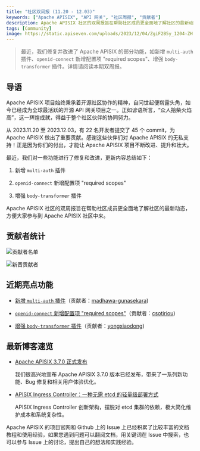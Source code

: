 ```yaml
---
title: "社区双周报 (11.20 - 12.03)"
keywords: ["Apache APISIX", "API 网关", "社区周报", "贡献者"]
description: Apache APISIX 社区的双周报旨在帮助社区成员更全面地了解社区的最新动态，方便大家参与到 Apache APISIX 社区中来。
tags: [Community]
image: https://static.apiseven.com/uploads/2023/12/04/ZgiF2B5y_1204-ZH.png
---
```

> 最近，我们修复并改进了 Apache APISIX 的部分功能，如新增 `multi-auth` 插件、`openid-connect` 新增配置项 "required scopes"、增强 `body-transformer` 插件。详情请阅读本期双周报。
<!--truncate-->

## 导语

Apache APISIX 项目始终秉承着开源社区协作的精神，自问世起便崭露头角，如今已经成为全球最活跃的开源 API 网关项目之一。正如谚语所言，“众人拾柴火焰高”，这一辉煌成就，得益于整个社区伙伴的协同努力。

从 2023.11.20 至 2023.12.03，有 22 名开发者提交了 45 个 commit，为 Apache APISIX 做出了重要贡献。感谢这些伙伴们对 Apache APISIX 的无私支持！正是因为你们的付出，才能让 Apache APISIX 项目不断改进、提升和壮大。

最近，我们对一些功能进行了修复和改进，更新内容总结如下：

1. 新增 `multi-auth` 插件

2. `openid-connect` 新增配置项 "required scopes"

3. 增强 `body-transformer` 插件

Apache APISIX 社区的双周报旨在帮助社区成员更全面地了解社区的最新动态，方便大家参与到 Apache APISIX 社区中来。

## 贡献者统计

![贡献者名单](https://static.apiseven.com/uploads/2023/12/04/PnNWmVdX_1204-Con.png)

![新晋贡献者](https://static.apiseven.com/uploads/2023/12/04/vrpTk1y4_1204-New.png)

## 近期亮点功能

- [新增 `multi-auth` 插件](https://github.com/apache/apisix/pull/10482)（贡献者：[madhawa-gunasekara](https://github.com/madhawa-gunasekara))

- [`openid-connect` 新增配置项 "required scopes"](https://github.com/apache/apisix/pull/10493)（贡献者：[csotiriou](https://github.com/csotiriou))

- [增强 `body-transformer` 插件](https://github.com/apache/apisix/pull/10496)（贡献者：[yongxiaodong](https://github.com/yongxiaodong))

## 最新博客速览

- [Apache APISIX 3.7.0 正式发布](https://apisix.apache.org/zh/blog/2023/11/21/release-apache-apisix-3.7.0/)

  我们很高兴地宣布 Apache APISIX 3.7.0 版本已经发布，带来了一系列新功能、Bug 修复和相关用户体验优化。

- [APISIX Ingress Controller：一种无需 etcd 的轻量级部署方式](https://apisix.apache.org/zh/blog/2023/10/18/ingress-apisix/)

  APISIX Ingress Controller 创新架构，摆脱对 etcd 集群的依赖，极大简化维护成本和系统复杂性。

Apache APISIX 的项目官网和 Github 上的 Issue 上已经积累了比较丰富的文档教程和使用经验，如果您遇到问题可以翻阅文档，用关键词在 Issue 中搜索，也可以参与 Issue 上的讨论，提出自己的想法和实践经验。
